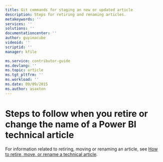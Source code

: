 ```yaml
---
title: Git commands for staging an new or updated article
description: Steps for retiring and renaming articles.
metakeywords: ''
services: ''
solutions: ''
documentationcenter: ''
author: guyinacube
videoid: ''
scriptid: ''
manager: kfile

ms.service: contributor-guide
ms.devlang: ''
ms.topic: article
ms.tgt_pltfrm: ''
ms.workload: ''
ms.date: 09/09/2015
ms.author: asaxton
---
```

# Steps to follow when you retire or change the name of a Power BI technical article

For information related to retiring, moving or renaming an article, see [How to retire, move, or rename a technical article](https://review.docs.microsoft.com/help/contribute/contribute-how-to-write-retire-or-rename-an-article?branch=master).